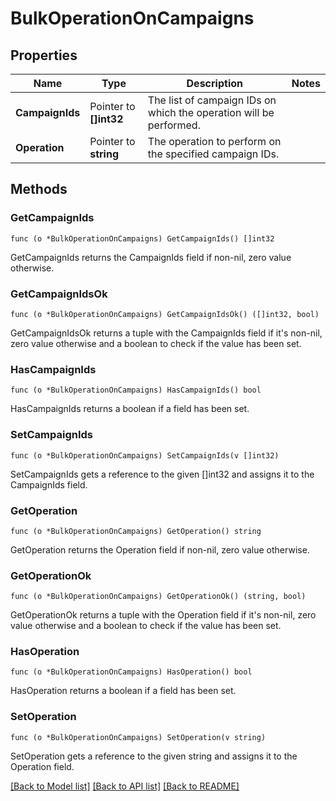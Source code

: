 # BulkOperationOnCampaigns

## Properties

Name | Type | Description | Notes
------------ | ------------- | ------------- | -------------
**CampaignIds** | Pointer to **[]int32** | The list of campaign IDs on which the operation will be performed. | 
**Operation** | Pointer to **string** | The operation to perform on the specified campaign IDs.  | 

## Methods

### GetCampaignIds

`func (o *BulkOperationOnCampaigns) GetCampaignIds() []int32`

GetCampaignIds returns the CampaignIds field if non-nil, zero value otherwise.

### GetCampaignIdsOk

`func (o *BulkOperationOnCampaigns) GetCampaignIdsOk() ([]int32, bool)`

GetCampaignIdsOk returns a tuple with the CampaignIds field if it's non-nil, zero value otherwise
and a boolean to check if the value has been set.

### HasCampaignIds

`func (o *BulkOperationOnCampaigns) HasCampaignIds() bool`

HasCampaignIds returns a boolean if a field has been set.

### SetCampaignIds

`func (o *BulkOperationOnCampaigns) SetCampaignIds(v []int32)`

SetCampaignIds gets a reference to the given []int32 and assigns it to the CampaignIds field.

### GetOperation

`func (o *BulkOperationOnCampaigns) GetOperation() string`

GetOperation returns the Operation field if non-nil, zero value otherwise.

### GetOperationOk

`func (o *BulkOperationOnCampaigns) GetOperationOk() (string, bool)`

GetOperationOk returns a tuple with the Operation field if it's non-nil, zero value otherwise
and a boolean to check if the value has been set.

### HasOperation

`func (o *BulkOperationOnCampaigns) HasOperation() bool`

HasOperation returns a boolean if a field has been set.

### SetOperation

`func (o *BulkOperationOnCampaigns) SetOperation(v string)`

SetOperation gets a reference to the given string and assigns it to the Operation field.


[[Back to Model list]](../README.md#documentation-for-models) [[Back to API list]](../README.md#documentation-for-api-endpoints) [[Back to README]](../README.md)


